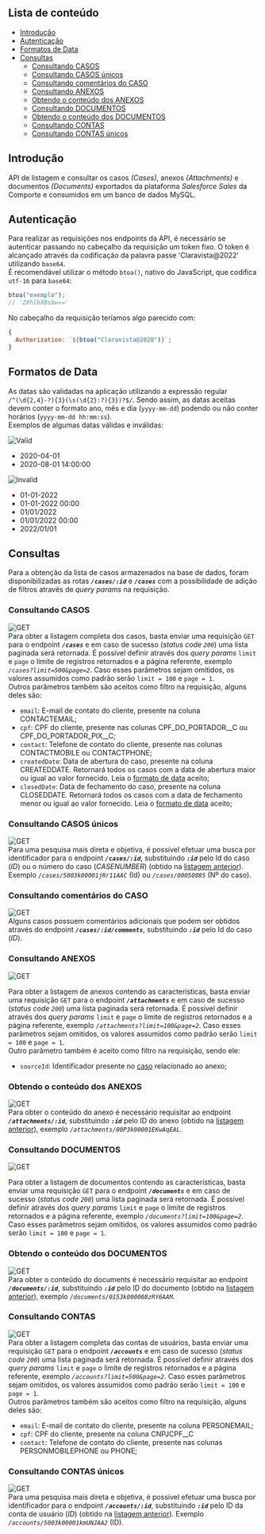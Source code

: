 ## **Lista de conteúdo**

- [Introdução](#introdução)
- [Autenticação](#autenticação)
- [Formatos de Data](#formatos-de-data)
- [Consultas](#consultas)
  - [Consultando CASOS](#consultando-casos)
  - [Consultando CASOS únicos](#consultando-casos-únicos)
  - [Consultando comentários do CASO](#consultando-comentários-do-caso)
  - [Consultando ANEXOS](#consultando-anexos)
  - [Obtendo o conteúdo dos ANEXOS](#obtendo-o-conteúdo-dos-anexos)
  - [Consultando DOCUMENTOS](#consultando-documentos)
  - [Obtendo o conteúdo dos DOCUMENTOS](#obtendo-o-conteúdo-dos-documentos)
  - [Consultando CONTAS](#consultando-contas)
  - [Consultando CONTAS únicos](#consultando-contas-únicos)

## **Introdução**

API de listagem e consultar os casos _(Cases)_, anexos _(Attachments)_ e documentos _(Documents)_ exportados da plataforma _Salesforce Sales_ da Comporte e consumidos em um banco de dados MySQL.

## **Autenticação**

Para realizar as requisições nos endpoints da API, é necessário se autenticar passando no cabeçalho da requisição um token fixo. O token é alcançado através da codificação da palavra passe 'Claravista@2022' utilizando `base64`.<br>
É recomendável utilizar o método `btoa()`, nativo do JavaScript, que codifica `utf-16` para `base64`:

```javascript
btoa("exemplo");
// 'ZXhlbXBsbw=='
```

No cabeçalho da requisição teríamos algo parecido com:

```javascript
{
  Authorization: `${btoa("Claravista@2020")}`;
}
```

## **Formatos de Data**

As datas são validadas na aplicação utilizando a expressão regular `/^(\d{2,4}-?){3}(\s(\d{2}:?){3})?$/`. Sendo assim, as datas aceitas devem conter o formato ano, mês e dia (`yyyy-mm-dd`) podendo ou não conter horários (`yyyy-mm-dd hh:mm:ss`). <br>
Exemplos de algumas datas válidas e inválidas:

![Valid](https://img.shields.io/badge/-VALID-success)

- 2020-04-01
- 2020-08-01 14:00:00

![Invalid](https://img.shields.io/badge/-INVALID-critical)

- 01-01-2022
- 01-01-2022 00:00
- 01/01/2022
- 01/01/2022 00:00
- 2022/01/01

## **Consultas**

Para a obtenção da lista de casos armazenados na base de dados, foram disponibilizadas as rotas **_`/cases/:id`_** e **_`/cases`_** com a possibilidade de adição de filtros através de _query params_ na requisição.

### Consultando CASOS

![GET](https://img.shields.io/badge/-GET-blue) <br>
Para obter a listagem completa dos casos, basta enviar uma requisição `GET` para o endpoint **_`/cases`_** e em caso de sucesso (_status code `200`_) uma lista paginada será retornada. É possível definir através dos _query params_ `limit` e `page` o limite de registros retornados e a página referente, exemplo _`/cases?limit=500&page=2`_. Caso esses parâmetros sejam omitidos, os valores assumidos como padrão serão `limit = 100` e `page = 1`.<br>
Outros parâmetros também são aceitos como filtro na requisição, alguns deles são:

- `email`: E-mail de contato do cliente, presente na coluna CONTACTEMAIL;
- `cpf`: CPF do cliente, presente nas colunas CPF_DO_PORTADOR\_\_C ou CPF_DO_PORTADOR_PIX\_\_C;
- `contact`: Telefone de contato do cliente, presente nas colunas CONTACTMOBILE ou CONTACTPHONE;
- `createdDate`: Data de abertura do caso, presente na coluna CREATEDDATE. Retornará todos os casos com a data de abertura maior ou igual ao valor fornecido. Leia o [formato de data](#formatos-de-data) aceito;
- `closedDate`: Data de fechamento do caso, presente na coluna CLOSEDDATE. Retornará todos os casos com a data de fechamento menor ou igual ao valor fornecido. Leia o [formato de data](#formatos-de-data) aceito;

### Consultando CASOS únicos

![GET](https://img.shields.io/badge/-GET-blue) <br>
Para uma pesquisa mais direta e objetiva, é possível efetuar uma busca por identificador para o endpoint **_`/cases/:id`_**, substituindo **_`:id`_** pelo Id do caso (_ID_) ou o número do caso (_CASENUMBER_) (obtido na [listagem anterior](#consultando-casos)). Exemplo _`/cases/5003k00001jRr11AAC`_ (Id) ou _`/cases/00050085`_ (Nº do caso).

### Consultando comentários do CASO

![GET](https://img.shields.io/badge/-GET-blue) <br>
Alguns casos possuem comentários adicionais que podem ser obtidos através do endpoint **_`/cases/:id/comments`_**, substituindo **_`:id`_** pelo Id do caso (_ID_).

### Consultando ANEXOS

![GET](https://img.shields.io/badge/-GET-blue) <br>

Para obter a listagem de anexos contendo as características, basta enviar uma requisição `GET` para o endpoint **_`/attachments`_** e em caso de sucesso (_status code `200`_) uma lista paginada será retornada. É possível definir através dos _query params_ `limit` e `page` o limite de registros retornados e a página referente, exemplo _`/attachments?limit=100&page=2`_. Caso esses parâmetros sejam omitidos, os valores assumidos como padrão serão `limit = 100` e `page = 1`.<br>
Outro parâmetro também é aceito como filtro na requisição, sendo ele:

- `sourceId`: Identificador presente no [caso](#consultando-casos) relacionado ao anexo;

### Obtendo o conteúdo dos ANEXOS

![GET](https://img.shields.io/badge/-GET-blue) <br>
Para obter o conteúdo do anexo é necessário requisitar ao endpoint **_`/attachments/:id`_**, substituindo **_`:id`_** pelo ID do anexo (obtido na [listagem anterior](#consultando-anexos)), exemplo _`/attachments/00P3k00001EKwAqEAL`_.

### Consultando DOCUMENTOS

![GET](https://img.shields.io/badge/-GET-blue) <br>

Para obter a listagem de documentos contendo as características, basta enviar uma requisição `GET` para o endpoint **_`/documents`_** e em caso de sucesso (_status code `200`_) uma lista paginada será retornada. É possível definir através dos _query params_ `limit` e `page` o limite de registros retornados e a página referente, exemplo _`/documents?limit=100&page=2`_. Caso esses parâmetros sejam omitidos, os valores assumidos como padrão serão `limit = 100` e `page = 1`.<br>

### Obtendo o conteúdo dos DOCUMENTOS

![GET](https://img.shields.io/badge/-GET-blue) <br>
Para obter o conteúdo do documents é necessário requisitar ao endpoint **_`/documents/:id`_**, substituindo **_`:id`_** pelo ID do documento (obtido na [listagem anterior](#consultando-documentos)), exemplo _`/documents/0153k000008zRY6AAM`_.

### Consultando CONTAS

![GET](https://img.shields.io/badge/-GET-blue) <br>
Para obter a listagem completa das contas de usuários, basta enviar uma requisição `GET` para o endpoint **_`/accounts`_** e em caso de sucesso (_status code `200`_) uma lista paginada será retornada. É possível definir através dos _query params_ `limit` e `page` o limite de registros retornados e a página referente, exemplo _`/accounts?limit=500&page=2`_. Caso esses parâmetros sejam omitidos, os valores assumidos como padrão serão `limit = 100` e `page = 1`.<br>
Outros parâmetros também são aceitos como filtro na requisição, alguns deles são:

- `email`: E-mail de contato do cliente, presente na coluna PERSONEMAIL;
- `cpf`: CPF do cliente, presente na coluna CNPJCPF\_\_C
- `contact`: Telefone de contato do cliente, presente nas colunas PERSONMOBILEPHONE ou PHONE;

### Consultando CONTAS únicos

![GET](https://img.shields.io/badge/-GET-blue) <br>
Para uma pesquisa mais direta e objetiva, é possível efetuar uma busca por identificador para o endpoint **_`/accounts/:id`_**, substituindo **_`:id`_** pelo ID da conta de usuário (_ID_) (obtido na [listagem anterior](#consultando-contas)). Exemplo _`/accounts/5003k00001kmUNJAA2`_ (ID).

